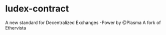 # ludex-contract
A new standard for Decentralized Exchanges -Power by  @Plasma 
A fork of Ethervista
